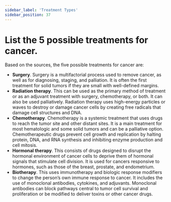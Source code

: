 ```yaml
---
sidebar_label: 'Treatment Types'
sidebar_position: 37
---
```

# List the 5 possible treatments for cancer.

Based on the sources, the five possible treatments for cancer are:

*   **Surgery**. Surgery is a multifactorial process used to remove cancer, as well as for diagnosing, staging, and palliation. It is often the first treatment for solid tumors if they are small with well-defined margins.
*   **Radiation therapy**. This can be used as the primary method of treatment or as an adjuvant treatment with surgery, chemotherapy, or both. It can also be used palliatively. Radiation therapy uses high-energy particles or waves to destroy or damage cancer cells by creating free radicals that damage cell structures and DNA.
*   **Chemotherapy**. Chemotherapy is a systemic treatment that uses drugs to reach the tumor site and other distant sites. It is a main treatment for most hematologic and some solid tumors and can be a palliative option. Chemotherapeutic drugs prevent cell growth and replication by halting protein, DNA, and RNA synthesis and inhibiting enzyme production and cell mitosis.
*   **Hormonal therapy**. This consists of drugs designed to disrupt the hormonal environment of cancer cells to deprive them of hormonal signals that stimulate cell division. It is used for cancers responsive to hormones, such as those of the breast, prostate, and endometrium.
*   **Biotherapy**. This uses immunotherapy and biologic response modifiers to change the person’s own immune response to cancer. It includes the use of monoclonal antibodies, cytokines, and adjuvants. Monoclonal antibodies can block pathways central to tumor cell survival and proliferation or be modified to deliver toxins or other cancer drugs.